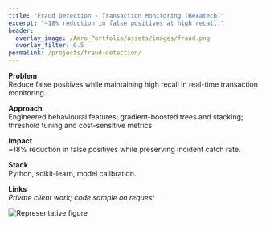 ```yaml
---
title: "Fraud Detection - Transaction Monitoring (Hexatech)"
excerpt: "~18% reduction in false positives at high recall."
header:
  overlay_image: /Amro_Portfolio/assets/images/fraud.png
  overlay_filter: 0.5
permalink: /projects/fraud-detection/
---
```


**Problem**  
Reduce false positives while maintaining high recall in real-time transaction monitoring.

**Approach**  
Engineered behavioural features; gradient-boosted trees and stacking; threshold tuning and cost-sensitive metrics.

**Impact**  
~18% reduction in false positives while preserving incident catch rate.

**Stack**  
Python, scikit-learn, model calibration.

**Links**  
*Private client work; code sample on request*

![Representative figure](/Amro_Portfolio/assets/images/fraud.png)